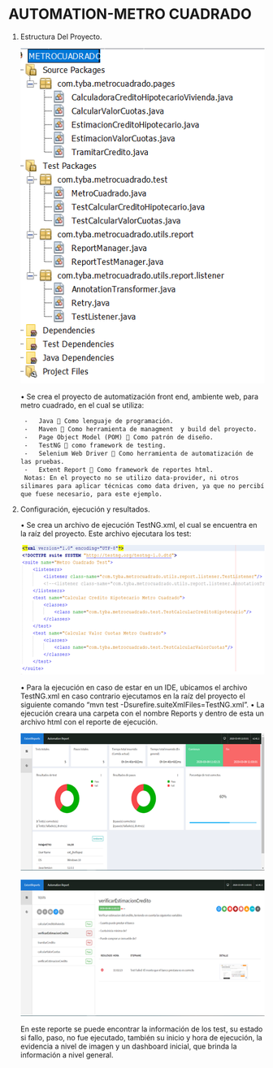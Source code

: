 # AUTOMATION-METRO CUADRADO

1. Estructura Del Proyecto.
	<p align="center">
		<img width="484" height="661" src="https://github.com/Jhoan0714/MetroCuadrado/blob/master/Informacion/Estructura.png">
	</p>
	•	Se crea el proyecto de automatización front end, ambiente web, para metro cuadrado, en el cual se utiliza:
	
		-	Java  Como lenguaje de programación.  
		-	Maven  Como herramienta de managment  y build del proyecto.  
		-	Page Object Model (POM)  Como patrón de diseño.  
		-	TestNG  como framework de testing.  
		-	Selenium Web Driver  Como herramienta de automatización de las pruebas.  
		-	Extent Report  Como framework de reportes html.  
		Notas: En el proyecto no se utilizo data-provider, ni otros silimares para aplicar técnicas como data driven, ya que no percibí que fuese necesario, para este ejemplo.

2. Configuración, ejecución y resultados.

	•	Se crea un archivo de ejecución TestNG.xml, el cual se encuentra en la raíz del proyecto. Este archivo ejecutara los test:  
	<p align="center">
		<img width="567" height="255" src="https://github.com/Jhoan0714/MetroCuadrado/blob/master/Informacion/ConfigureTestNg.png">
	</p>
	•	Para la ejecución en caso de estar en un IDE, ubicamos el archivo TestNG.xml en caso contrario ejecutamos en la raíz del proyecto el siguiente comando “mvn test -Dsurefire.suiteXmlFiles=TestNG.xml”.  
	•	La ejecución creara una carpeta con el nombre Reports y dentro de esta un archivo html con el reporte de ejecución.  
	<p align="center">
		<img width="567" height="270" src="https://github.com/Jhoan0714/MetroCuadrado/blob/master/Informacion/Dashboard.png">
	</p>
	<p align="center">
		<img width="567" height="270" src="https://github.com/Jhoan0714/MetroCuadrado/blob/master/Informacion/Reporte.png">
	</p>
	En este reporte se puede encontrar la información de los test, su estado si fallo, paso, no fue ejecutado, también su inicio y hora de ejecución, la evidencia a nivel de imagen y un dashboard inicial, que brinda la información a nivel general.
